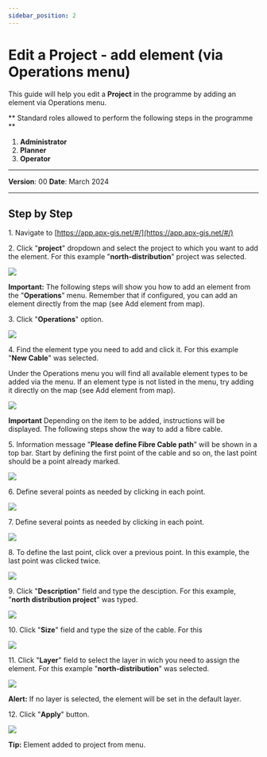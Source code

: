 ```yaml
---
sidebar_position: 2
---
```


# Edit a Project - add element (via Operations menu)

This guide will help you edit a **Project** in the programme by adding an element via Operations menu.

** Standard roles allowed to perform the following steps in the programme **

1.	**Administrator**
2.  **Planner**
3. **Operator**

------------

**Version**: 00
**Date**: March 2024

------------
## **Step by Step**


1\. Navigate to [https://app.apx-gis.net/#/](https://app.apx-gis.net/#/)


2\. Click "**project**" dropdown and select the project to which you want to add the element. For this example "**north-distribution**" project was selected.

![](/img/downloads/02-edit-project-elem-menu_1.jpeg)


**Important:** The following steps will show you how to add an element from the "**Operations**" menu. Remember that if configured, you can add an element directly from the map (see Add element from map).


3\. Click "**Operations**" option. 

![](/img/downloads/02-edit-project-elem-menu_2.jpeg)


4\. Find the element type you need to add and click it. For this example "**New Cable**" was selected.

Under the Operations menu you will find all available element types to be added via the menu. If an element type is not listed in the menu, try adding it directly on the map (see Add element from map).

![](/img/downloads/02-edit-project-elem-menu_3.jpeg)


**Important** Depending on the item to be added, instructions will be displayed. The following steps show the way to add a fibre cable.


5\. Information message "**Please define Fibre Cable path**" will be shown in a top bar. Start by defining the first point of the cable and so on, the last point should be a point already marked.

![](/img/downloads/02-edit-project-elem-menu_4.jpeg)


6\. Define several points as needed by clicking in each point.

![](/img/downloads/02-edit-project-elem-menu_5.jpeg)


7\. Define several points as needed by clicking in each point.

![](/img/downloads/02-edit-project-elem-menu_6.jpeg)


8\. To define the last point, click over a previous point. In this example, the last point was clicked twice.

![](/img/downloads/02-edit-project-elem-menu_7.jpeg)


9\. Click "**Description**" field and type the desciption. For this example,  "**north distribution project**" was typed.

![](/img/downloads/02-edit-project-elem-menu_8.jpeg)


10\. Click "**Size**" field and type the size of the cable. For this

![](/img/downloads/02-edit-project-elem-menu_9.jpeg)


11\. Click "**Layer**" field to select the layer in wich you need to assign the element. For this example "**north-distribution**" was selected.

![](/img/downloads/02-edit-project-elem-menu_10.jpeg)


**Alert:** If no layer is selected, the element will be set in the default layer.


12\. Click "**Apply**" button.

![](/img/downloads/02-edit-project-elem-menu_11.jpeg)


**Tip:** Element added to project from menu.

